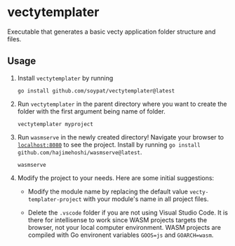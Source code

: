 # vectytemplater
Executable that generates a basic vecty application folder structure and files.

## Usage
1. Install `vectytemplater` by running

    ```shell
    go install github.com/soypat/vectytemplater@latest
    ```

2. Run `vectytemplater` in the parent directory where you want to create the folder with the first argument being name of folder.

    ```shell
    vectytemplater myproject
    ```
3. Run `wasmserve` in the newly created directory! Navigate your browser to [`localhost:8080`](http://localhost:8080/) to see the project. Install by running `go install github.com/hajimehoshi/wasmserve@latest`.
    ```shell
    wasmserve
    ```

4. Modify the project to your needs. Here are some initial suggestions:

    * Modify the module name by replacing the default value `vecty-templater-project` with your module's name in all project files.

    * Delete the `.vscode` folder if you are not using Visual Studio Code. It is there for intellisense to work since WASM projects targets the browser, not your local computer environment. WASM projects are compiled with Go environent variables `GOOS=js` and `GOARCH=wasm`.
